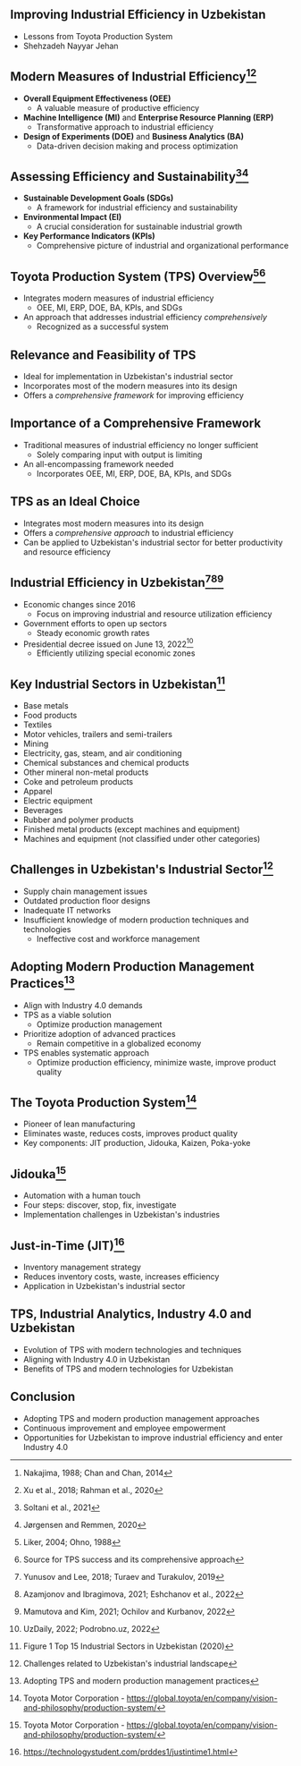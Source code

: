 ## Improving Industrial Efficiency in Uzbekistan
- Lessons from Toyota Production System
- Shehzadeh Nayyar Jehan

## Modern Measures of Industrial Efficiency[^1][^2]
- **Overall Equipment Effectiveness (OEE)**
  - A valuable measure of productive efficiency
- **Machine Intelligence (MI)** and **Enterprise Resource Planning (ERP)**
  - Transformative approach to industrial efficiency
- **Design of Experiments (DOE)** and **Business Analytics (BA)**
  - Data-driven decision making and process optimization

## Assessing Efficiency and Sustainability[^3][^4]
- **Sustainable Development Goals (SDGs)**
  - A framework for industrial efficiency and sustainability
- **Environmental Impact (EI)**
  - A crucial consideration for sustainable industrial growth
- **Key Performance Indicators (KPIs)**
  - Comprehensive picture of industrial and organizational performance

## Toyota Production System (TPS) Overview[^5][^6]
- Integrates modern measures of industrial efficiency
  - OEE, MI, ERP, DOE, BA, KPIs, and SDGs
- An approach that addresses industrial efficiency *comprehensively*
  - Recognized as a successful system

## Relevance and Feasibility of TPS
- Ideal for implementation in Uzbekistan's industrial sector
- Incorporates most of the modern measures into its design
- Offers a *comprehensive framework* for improving efficiency

## Importance of a Comprehensive Framework
- Traditional measures of industrial efficiency no longer sufficient
  - Solely comparing input with output is limiting
- An all-encompassing framework needed
  - Incorporates OEE, MI, ERP, DOE, BA, KPIs, and SDGs

## TPS as an Ideal Choice
- Integrates most modern measures into its design
- Offers a *comprehensive approach* to industrial efficiency
- Can be applied to Uzbekistan's industrial sector for better productivity and resource efficiency

## Industrial Efficiency in Uzbekistan[^7][^8][^9]
- Economic changes since 2016
  - Focus on improving industrial and resource utilization efficiency
- Government efforts to open up sectors
  - Steady economic growth rates
- Presidential decree issued on June 13, 2022[^10]
  - Efficiently utilizing special economic zones

## Key Industrial Sectors in Uzbekistan[^11]
- Base metals
- Food products
- Textiles
- Motor vehicles, trailers and semi-trailers
- Mining
- Electricity, gas, steam, and air conditioning
- Chemical substances and chemical products
- Other mineral non-metal products
- Coke and petroleum products
- Apparel
- Electric equipment
- Beverages
- Rubber and polymer products
- Finished metal products (except machines and equipment)
- Machines and equipment (not classified under other categories)

## Challenges in Uzbekistan's Industrial Sector[^12]
- Supply chain management issues
- Outdated production floor designs
- Inadequate IT networks
- Insufficient knowledge of modern production techniques and technologies
  - Ineffective cost and workforce management

## Adopting Modern Production Management Practices[^13]
- Align with Industry 4.0 demands
- TPS as a viable solution
  - Optimize production management
- Prioritize adoption of advanced practices
  - Remain competitive in a globalized economy
- TPS enables systematic approach
  - Optimize production efficiency, minimize waste, improve product quality

## The Toyota Production System[^14]
- Pioneer of lean manufacturing
- Eliminates waste, reduces costs, improves product quality
- Key components: JIT production, Jidouka, Kaizen, Poka-yoke

## Jidouka[^15]
- Automation with a human touch
- Four steps: discover, stop, fix, investigate
- Implementation challenges in Uzbekistan's industries


## Just-in-Time (JIT)[^16]
- Inventory management strategy
- Reduces inventory costs, waste, increases efficiency
- Application in Uzbekistan's industrial sector


## TPS, Industrial Analytics, Industry 4.0 and Uzbekistan
- Evolution of TPS with modern technologies and techniques
- Aligning with Industry 4.0 in Uzbekistan
- Benefits of TPS and modern technologies for Uzbekistan

## Conclusion
- Adopting TPS and modern production management approaches
- Continuous improvement and employee empowerment
- Opportunities for Uzbekistan to improve industrial efficiency and enter Industry 4.0


[^1]: Nakajima, 1988; Chan and Chan, 2014
[^2]: Xu et al., 2018; Rahman et al., 2020
[^3]: Soltani et al., 2021
[^4]: Jørgensen and Remmen, 2020
[^5]: Liker, 2004; Ohno, 1988
[^6]: Source for TPS success and its comprehensive approach
[^7]: Yunusov and Lee, 2018; Turaev and Turakulov, 2019
[^8]: Azamjonov and Ibragimova, 2021; Eshchanov et al., 2022
[^9]: Mamutova and Kim, 2021; Ochilov and Kurbanov, 2022
[^10]: UzDaily, 2022; Podrobno.uz, 2022
[^11]: Figure 1 Top 15 Industrial Sectors in Uzbekistan (2020)
[^12]: Challenges related to Uzbekistan's industrial landscape
[^13]: Adopting TPS and modern production management practices
[^14]: Toyota Motor Corporation - https://global.toyota/en/company/vision-and-philosophy/production-system/
[^15]: Toyota Motor Corporation - https://global.toyota/en/company/vision-and-philosophy/production-system/
[^16]: https://technologystudent.com/prddes1/justintime1.html
